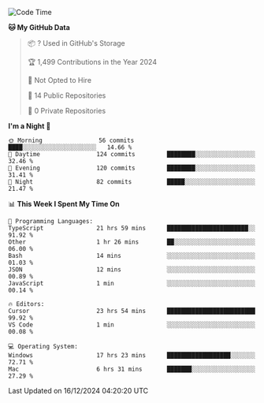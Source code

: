 <!--START_SECTION:waka-->
![Code Time](http://img.shields.io/badge/Code%20Time-6%2C440%20hrs%2046%20mins-blue)

**🐱 My GitHub Data** 

> 📦 ? Used in GitHub's Storage 
 > 
> 🏆 1,499 Contributions in the Year 2024
 > 
> 🚫 Not Opted to Hire
 > 
> 📜 14 Public Repositories 
 > 
> 🔑 0 Private Repositories 
 > 
**I'm a Night 🦉** 

```text
🌞 Morning                56 commits          ████░░░░░░░░░░░░░░░░░░░░░   14.66 % 
🌆 Daytime                124 commits         ████████░░░░░░░░░░░░░░░░░   32.46 % 
🌃 Evening                120 commits         ████████░░░░░░░░░░░░░░░░░   31.41 % 
🌙 Night                  82 commits          █████░░░░░░░░░░░░░░░░░░░░   21.47 % 
```


📊 **This Week I Spent My Time On** 

```text
💬 Programming Languages: 
TypeScript               21 hrs 59 mins      ███████████████████████░░   91.92 % 
Other                    1 hr 26 mins        ██░░░░░░░░░░░░░░░░░░░░░░░   06.00 % 
Bash                     14 mins             ░░░░░░░░░░░░░░░░░░░░░░░░░   01.03 % 
JSON                     12 mins             ░░░░░░░░░░░░░░░░░░░░░░░░░   00.89 % 
JavaScript               1 min               ░░░░░░░░░░░░░░░░░░░░░░░░░   00.14 % 

🔥 Editors: 
Cursor                   23 hrs 54 mins      █████████████████████████   99.92 % 
VS Code                  1 min               ░░░░░░░░░░░░░░░░░░░░░░░░░   00.08 % 

💻 Operating System: 
Windows                  17 hrs 23 mins      ██████████████████░░░░░░░   72.71 % 
Mac                      6 hrs 31 mins       ███████░░░░░░░░░░░░░░░░░░   27.29 % 
```


 Last Updated on 16/12/2024 04:20:20 UTC
<!--END_SECTION:waka-->

